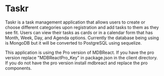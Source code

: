 # Taskr

Taskr is a task management application that allows users to create or choose different categories upon registration and add tasks to them as they see fit. Users can view their tasks as cards or in a calendar form that has Month, Week, Day, and Agenda options. Currently the database being using is MongoDB but it will be converted to PostgreSQL using sequelize.

This application is using the Pro version of MDBReact. If you have the pro version replace "MDBReactPro_Key" in package.json in the client directory. If you do not have the pro version install mdbreact and replace the pro components.
